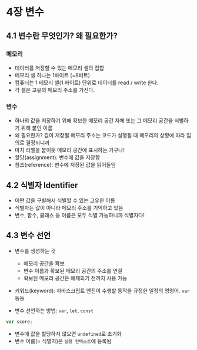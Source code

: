 # 4장 변수

## 4.1 변수란 무엇인가? 왜 필요한가?

### 메모리

- 데이터를 저장할 수 있는 메모리 셀의 집합
- 메모리 셀 하나는 1바이트 (=8비트)
- 컴퓨터는 1 메모리 셀(1 바이트) 단위로 데이터를 read / write 한다.
- 각 셀은 고유의 메모리 주소를 가진다.

### 변수

- 하나의 값을 저장하기 위해 확보한 메모리 공간 자체 또는 그 메모리 공간을 식별하기 위해 붙인 이름
- 왜 필요한가? 값이 저장될 메모리 주소는 코드가 실행될 때 메모리의 상황에 따라 임의로 결정되니까
- 마치 라벨을 붙이듯 메모리 공간에 표시하는 거구나!
- 할당(assignment): 변수에 값을 저장함
- 참조(reference): 변수에 저장된 값을 읽어들임

## 4.2 식별자 Identifier

- 어떤 값을 구별해서 식별할 수 있는 고유한 이름
- 식별자는 값이 아니라 메모리 주소를 기억하고 있음
- 변수, 함수, 클래스 등 이름은 모두 식별 가능하니까 식별자다!

## 4.3 변수 선언

- 변수를 생성하는 것
  - 메모리 공간을 확보
  - 변수 이름과 확보된 메모리 공간의 주소를 연결
  - 확보된 메모리 공간은 해제되기 전까지 사용 가능
- 키워드(keyword): 자바스크립트 엔진이 수행할 동작을 규정한 일정의 명령어. `var` 등등

- 변수 선언하는 방법: `var`, `let`, `const`

```javascript
var score;
```

- 변수에 값을 할당하지 않으면 `undefined`로 초기화
- 변수 이름(= 식별자)은 `실행 컨텍스트`에 등록됨
